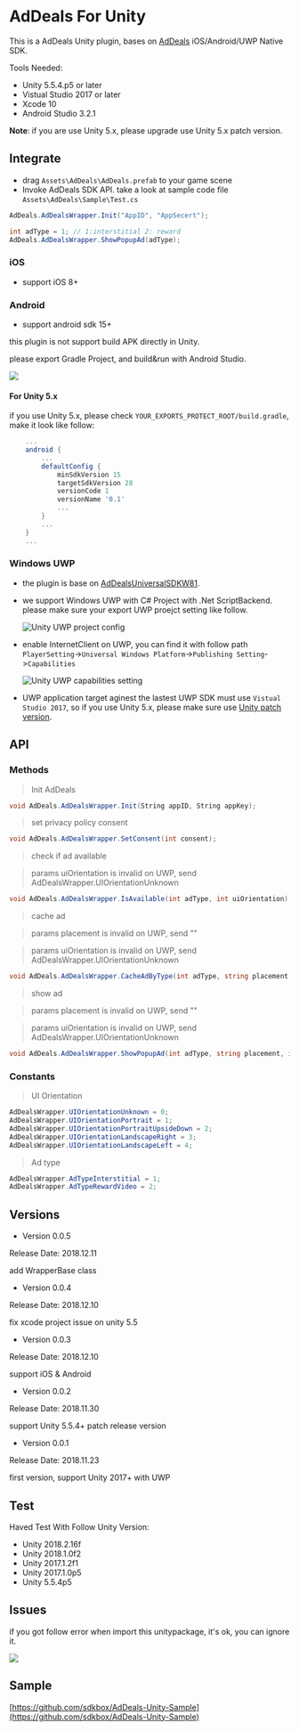# AdDeals For Unity

This is a AdDeals Unity plugin, bases on [AdDeals](https://www.addealsnetwork.com/) iOS/Android/UWP Native SDK.

Tools Needed:

* Unity 5.5.4.p5 or later
* Vistual Studio 2017 or later
* Xcode 10
* Android Studio 3.2.1

__Note__: if you are use Unity 5.x, please upgrade use Unity 5.x patch version.

## Integrate

* drag `Assets\AdDeals\AdDeals.prefab` to your game scene
* Invoke AdDeals SDK API. take a look at sample code file `Assets\AdDeals\Sample\Test.cs`

```C#
AdDeals.AdDealsWrapper.Init("AppID", "AppSecert");

int adType = 1; // 1:interstitial 2: reward
AdDeals.AdDealsWrapper.ShowPopupAd(adType);
```


### iOS

* support iOS 8+


### Android

* support android sdk 15+

this plugin is not support build APK directly in Unity.

please export Gradle Project, and build&run with Android Studio.

![](./unity_android_export.png)

#### For Unity 5.x

if you use Unity 5.x, please check `YOUR_EXPORTS_PROTECT_ROOT/build.gradle`, make it look like follow:

```gradle
    ...
    android {
        ...
        defaultConfig {
            minSdkVersion 15
            targetSdkVersion 28
            versionCode 1
            versionName '0.1'
            ...
        }
        ...
    }
    ...
```


### Windows UWP

* the plugin is base on [AdDealsUniversalSDKW81](https://www.nuget.org/packages/AdDealsUniversalSDKW81).

* we support Windows UWP with C# Project with .Net ScriptBackend. please make sure your export UWP proejct setting like follow.

    ![Unity UWP project config](./unity_project_config.png)

* enable InternetClient on UWP, you can find it with follow path `PlayerSetting`->`Universal Windows Platform`->`Publishing Setting`->`Capabilities`

    ![Unity UWP capabilities setting](./uwp_capabilities.png)

* UWP application target aginest the lastest UWP SDK must use `Vistual Studio 2017`, so if you use Unity 5.x, please make sure use [Unity patch version](https://unity3d.com/unity/qa/patch-releases).


## API

### Methods

> Init AdDeals
```c#
void AdDeals.AdDealsWrapper.Init(String appID, String appKey);
```

> set privacy policy consent
```c#
void AdDeals.AdDealsWrapper.SetConsent(int consent);
```

> check if ad available

> params uiOrientation is invalid on UWP, send AdDealsWrapper.UIOrientationUnknown
```c#
void AdDeals.AdDealsWrapper.IsAvailable(int adType, int uiOrientation);
```

> cache ad

> params placement is invalid on UWP, send ""

> params uiOrientation is invalid on UWP, send AdDealsWrapper.UIOrientationUnknown

```c#
void AdDeals.AdDealsWrapper.CacheAdByType(int adType, string placement, int uiOrientation);
```

> show ad

> params placement is invalid on UWP, send ""

> params uiOrientation is invalid on UWP, send AdDealsWrapper.UIOrientationUnknown

```c#
void AdDeals.AdDealsWrapper.ShowPopupAd(int adType, string placement, int uiOrientation);
```

### Constants

> UI Orientation
```C#
AdDealsWrapper.UIOrientationUnknown = 0;
AdDealsWrapper.UIOrientationPortrait = 1;
AdDealsWrapper.UIOrientationPortraitUpsideDown = 2;
AdDealsWrapper.UIOrientationLandscapeRight = 3;
AdDealsWrapper.UIOrientationLandscapeLeft = 4;
```

> Ad type
```C#
AdDealsWrapper.AdTypeInterstitial = 1;
AdDealsWrapper.AdTypeRewardVideo = 2;
```


## Versions

* Version 0.0.5

Release Date: 2018.12.11

add WrapperBase class


* Version 0.0.4

Release Date: 2018.12.10

fix xcode project issue on unity 5.5


* Version 0.0.3

Release Date: 2018.12.10

support iOS & Android


* Version 0.0.2

Release Date: 2018.11.30

support Unity 5.5.4+ patch release version


* Version 0.0.1

Release Date: 2018.11.23

first version, support Unity 2017+ with UWP

## Test

Haved Test With Follow Unity Version:

* Unity 2018.2.16f
* Unity 2018.1.0f2
* Unity 2017.1.2f1
* Unity 2017.1.0p5
* Unity 5.5.4p5

## Issues

if you got follow error when import this unitypackage, it's ok, you can ignore it.

![](./unity_addeals_framework_import_error.png)

## Sample

[https://github.com/sdkbox/AdDeals-Unity-Sample](https://github.com/sdkbox/AdDeals-Unity-Sample)
